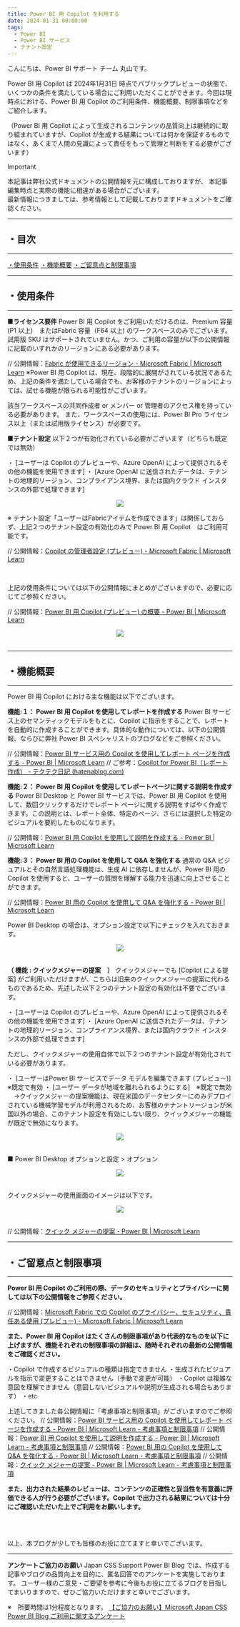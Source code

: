 ```yaml
---
title: Power BI 用 Copilot を利用する
date: 2024-01-31 00:00:00 
tags:
  - Power BI
  - Power BI サービス
  - テナント設定
---
```



こんにちは、Power BI サポート チーム 丸山です。

Power BI 用 Copilot は 2024年1月31日 時点でパブリックプレビューの状態で、いくつかの条件を満たしている場合にご利用いただくことができます。今回は現時点における、Power BI 用 Copilot のご利用条件、機能概要、制限事項などをご紹介します。

<!-- more -->

（Power BI 用 Copilot によって生成されるコンテンツの品質向上は継続的に取り組まれていますが、Copilot が生成する結果については何かを保証するものではなく、あくまで人間の見識によって責任をもって管理と判断をする必要がございます）

> [!IMPORTANT]  
> 本記事は弊社公式ドキュメントの公開情報を元に構成しておりますが、
> 本記事編集時点と実際の機能に相違がある場合がございます。  
> 最新情報につきましては、参考情報として記載しておりますドキュメントをご確認ください。

---
## ・目次
---
 [・使用条件](#・使用条件)
 [・機能概要](#・機能概要)
 [・ご留意点と制限事項](#・ご留意点と制限事項)

---
## ・使用条件
---
**■ライセンス要件**
Power BI 用 Copilot をご利用いただけるのは、Premium 容量 (P1 以上)　またはFabric 容量（F64 以上) のワークスペースのみでございます。試用版 SKU はサポートされていません。かつ、ご利用の容量が以下の公開情報に記載のいずれかのリージョンにある必要があります。

// 公開情報：[Fabric が使用できるリージョン - Microsoft Fabric | Microsoft Learn](https://learn.microsoft.com/ja-jp/fabric/admin/region-availability)
※Power BI 用 Copilot は、現在、段階的に展開がされている状況であるため、上記の条件を満たしている場合でも、お客様のテナントのリージョンによっては、試せる機能が限られる可能性がございます。

該当ワークスペースの共同作成者 or メンバー or 管理者のアクセス権を持っている必要があります。
また、ワークスペースの使用には、Power BI Pro ライセンス以上（または試用版ライセンス）が必要です。


**■テナント設定**
以下２つが有効化されている必要がございます（どちらも既定では無効）

・	[ユーザーは Copilot のプレビューや、Azure OpenAI によって提供されるその他の機能を使用できます] 
・	[Azure OpenAI に送信されたデータは、テナントの地理的リージョン、コンプライアンス境界、または国内クラウド インスタンスの外部で処理できます] 

<div align="center">
<img src="1.png">
</div>

※	テナント設定「ユーザーはFabricアイテムを作成できます」は関係しておらず、上記２つのテナント設定の有効化のみで Power BI 用 Copilot　はご利用可能です。

// 公開情報：[Copilot の管理者設定 (プレビュー) - Microsoft Fabric | Microsoft Learn](https://learn.microsoft.com/ja-jp/fabric/admin/service-admin-portal-copilot)

</br>

上記の使用条件については以下の公開情報にまとめがございますので、必要に応じてご参照ください。

// 公開情報：[Power BI 用 Copilot (プレビュー) の概要 - Power BI | Microsoft Learn](https://learn.microsoft.com/ja-jp/power-bi/create-reports/copilot-introduction)
<div align="center">
<img src="2.png">
</div>

</br>

---
## ・機能概要
---
Power BI 用 Copilot における主な機能は以下でございます。

**機能:１： Power BI 用 Copilot を使用してレポートを作成する**
Power BI サービス上のセマンティックモデルをもとに、Copilot に指示をすることで、レポートを自動的に作成することができます。具体的な動作については、以下の公開情報、ならびに弊社 Power BI スペシャリストのブログなどをご参照ください。

// 公開情報：[Power BI サービス用の Copilot を使用してレポート ページを作成する - Power BI | Microsoft Learn](https://learn.microsoft.com/ja-jp/power-bi/create-reports/copilot-create-report)
// ご参考：[Copilot for Power BI（レポート作成） - テクテク日記 (hatenablog.com)](https://marshal115.hatenablog.com/entry/2023/12/22/082056)


**機能:２： Power BI 用 Copilot を使用してレポートページに関する説明を作成する**
Power BI Desktop と Power BI サービスでは、Power BI 用 Copilot を使用して、数回クリックするだけでレポート ページに関する説明をすばやく作成できます。この説明とは、レポート全体、特定のページ、さらには選択した特定のビジュアルを要約したものになります。

// 公開情報：[Power BI 用 Copilot を使用して説明を作成する - Power BI | Microsoft Learn](https://learn.microsoft.com/ja-jp/power-bi/create-reports/copilot-create-narrative?tabs=powerbi-service)

**機能:３： Power BI 用の Copilot を使用して Q&A を強化する**
通常の Q&A ビジュアルとその自然言語処理機能は、生成 AI に依存しませんが、Power BI 用の Copilot を使用すると、ユーザーの質問を理解する能力を迅速に向上させることができます。

// 公開情報：[Power BI 用の Copilot を使用して Q&A を強化する - Power BI | Microsoft Learn](https://learn.microsoft.com/ja-jp/power-bi/natural-language/q-and-a-copilot-enhancements)

Power BI Desktop の場合は、オプション設定で以下にチェックを入れておきます。
<div align="center">
<img src="3.png">
</div>
</br>

**（ 機能 : クイックメジャーの提案　）**
クイックメジャーでも [Copilot による提案] がご利用いただけますが、こちらは旧来のクイックメジャーの提案に代わるものであるため、先述した以下２つのテナント設定の有効化は不要でございます。

・	[ユーザーは Copilot のプレビューや、Azure OpenAI によって提供されるその他の機能を使用できます] 
・	[Azure OpenAI に送信されたデータは、テナントの地理的リージョン、コンプライアンス境界、または国内クラウド インスタンスの外部で処理できます] 

ただし、クイックメジャーの使用自体で以下２つのテナント設定が有効化されている必要があります。

・	[ユーザーはPower BI サービスでデータ モデルを編集できます (プレビュー)]  ※既定で有効
・	[ユーザー データが地域を離れられるようにする]　※既定で無効
　→クイックメジャーの提案機能は、現在米国のデータセンターにのみデプロイされている機械学習モデルが利用されるため、お客様のテナントリージョンが米国以外の場合、このテナント設定を有効にしない限り、クイックメジャーの機能が既定で無効になります。

<div align="center">
<img src="4.png">
</div>
</br>

■ Power BI Desktop 
オプションと設定 > オプション
<div align="center">
<img src="5.png">
</div>
</br>

クイックメジャーの使用画面のイメージは以下です。
<div align="center">
<img src="6.png">
</div>
</br>

// 公開情報：[クイック メジャーの提案 - Power BI | Microsoft Learn](https://learn.microsoft.com/ja-jp/power-bi/transform-model/quick-measure-suggestions)


---
## ・ご留意点と制限事項
---

**Power BI 用 Copilot のご利用の際、データのセキュリティとプライバシーに関しては以下の公開情報をご参照ください。**

// 公開情報：[Microsoft Fabric での Copilot のプライバシー、セキュリティ、責任ある使用 (プレビュー) - Microsoft Fabric | Microsoft Learn](https://learn.microsoft.com/ja-jp/fabric/get-started/copilot-privacy-security)


**また、Power BI 用 Copilot はたくさんの制限事項があり代表的なものを以下に上げますが、機能それぞれの制限事項の詳細は、随時それぞれの最新の公開情報をご確認ください。**

・Copilot で作成するビジュアルの種類は指定できません
・生成されたビジュアルを指示で変更することはできません（手動で変更が可能）
・Copilot は複雑な意図を理解できません（意図しないビジュアルや説明が生成される場合もあります）
・etc

上述してきました各公開情報に「考慮事項と制限事項」がございますのでご参照ください。
// 公開情報：[Power BI サービス用の Copilot を使用してレポート ページを作成する - Power BI | Microsoft Learn - 考慮事項と制限事項](https://learn.microsoft.com/ja-jp/power-bi/create-reports/copilot-create-report#considerations-and-limitations)
// 公開情報：[Power BI 用 Copilot を使用して説明を作成する - Power BI | Microsoft Learn - 考慮事項と制限事項](https://learn.microsoft.com/ja-jp/power-bi/create-reports/copilot-create-narrative?tabs=powerbi-service#considerations-and-limitations)
// 公開情報：[Power BI 用の Copilot を使用して Q&A を強化する - Power BI | Microsoft Learn - 考慮事項と制限事項](https://learn.microsoft.com/ja-jp/power-bi/natural-language/q-and-a-copilot-enhancements#limitations-and-considerations)
// 公開情報：[クイック メジャーの提案 - Power BI | Microsoft Learn  - 考慮事項と制限事項](https://learn.microsoft.com/ja-jp/power-bi/transform-model/quick-measure-suggestions#limitations-and-considerations)


**また、出力された結果のレビューは、コンテンツの正確性と妥当性を有意義に評価できる人が行う必要がございます。Copilot で出力される結果については十分にご確認いただいた上でご利用をお願いします。**
 
</br>
</br>

以上、本ブログが少しでも皆様のお役に立てますと幸いでございます。


---

**アンケートご協力のお願い**
Japan CSS Support Power BI Blog では、作成する記事やブログの品質向上を目的に、匿名回答でのアンケートを実施しております。
ユーザー様のご意見・ご要望を参考に今後もお役に立てるブログを目指してまいりますので、ぜひご協力いただけますと幸いでございます。 

※　所要時間は1分程度となります。
[【ご協力のお願い】Microsoft Japan CSS Power BI Blog ご利用に関するアンケート](https://jpbap-sqlbi.github.io/blog/powerbi/pbi_blogsurvey2022/)